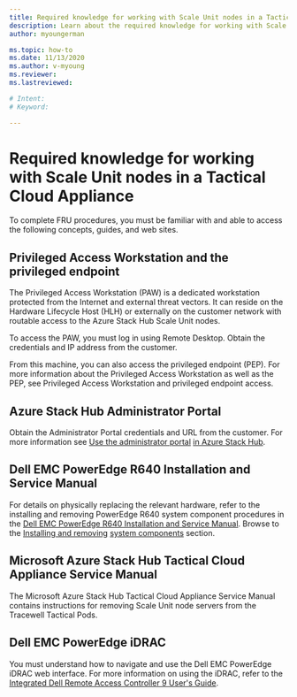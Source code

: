 ```yaml
---
title: Required knowledge for working with Scale Unit nodes in a Tactical Cloud Appliance
description: Learn about the required knowledge for working with Scale Unit nodes in a Tactical Cloud Appliance
author: myoungerman

ms.topic: how-to
ms.date: 11/13/2020
ms.author: v-myoung
ms.reviewer: 
ms.lastreviewed: 

# Intent: 
# Keyword: 

---
```


# Required knowledge for working with Scale Unit nodes in a Tactical Cloud Appliance

To complete FRU procedures, you must be familiar with and able to
access the following concepts, guides, and web sites.

## Privileged Access Workstation and the privileged endpoint

The Privileged Access Workstation (PAW) is a dedicated workstation
protected from the Internet and external threat vectors. It can reside
on the Hardware Lifecycle Host (HLH) or externally on the customer
network with routable access to the Azure Stack Hub Scale Unit nodes.

To access the PAW, you must log in using Remote Desktop. Obtain the
credentials and IP address from the customer.

From this machine, you can also access the privileged endpoint (PEP).
For more information about the Privileged Access Workstation as well
as the PEP, see Privileged Access Workstation and privileged endpoint
access.

## Azure Stack Hub Administrator Portal

Obtain the Administrator Portal credentials and URL from the customer.
For more information see [Use the administrator
portal](https://docs.microsoft.com/azure-stack/operator/azure-stack-manage-portals)
[in Azure Stack
Hub](https://docs.microsoft.com/azure-stack/operator/azure-stack-manage-portals).

## Dell EMC PowerEdge R640 Installation and Service Manual

For details on physically replacing the relevant hardware, refer to
the installing and removing PowerEdge R640 system component procedures
in the [Dell EMC PowerEdge R640 Installation and Service
Manual](https://www.dell.com/support/manuals/us/en/04/poweredge-r640/per640_ism_pub/dell-emc-poweredge-r640-overview?guid=guid-f39be9ba-158c-45e3-b8b1-f07bb750d6d4).
Browse to the [Installing and
removing](https://www.dell.com/support/manuals/us/en/04/poweredge-r640/per640_ism_pub/installing-and-removing-system-components?guid=guid-5a5943c4-fe26-4faa-a10c-2afa4c1993ff&lang=en-us)
[system
components](https://www.dell.com/support/manuals/us/en/04/poweredge-r640/per640_ism_pub/installing-and-removing-system-components?guid=guid-5a5943c4-fe26-4faa-a10c-2afa4c1993ff&lang=en-us)
section.

## Microsoft Azure Stack Hub Tactical Cloud Appliance Service Manual

The Microsoft Azure Stack Hub Tactical Cloud Appliance Service Manual
contains instructions for removing Scale Unit node servers from the
Tracewell Tactical Pods.

## Dell EMC PowerEdge iDRAC

You must understand how to navigate and use the Dell EMC PowerEdge
iDRAC web interface. For more information on using the iDRAC, refer to
the [Integrated Dell Remote Access Controller 9 User\'s
Guide](https://www.dell.com/support/manuals/us/en/04/poweredge-r840/idrac9_4.00.00.00_ug_new/overview-of-idrac?guid=guid-a03c2558-4f39-40c8-88b8-38835d0e9003).

